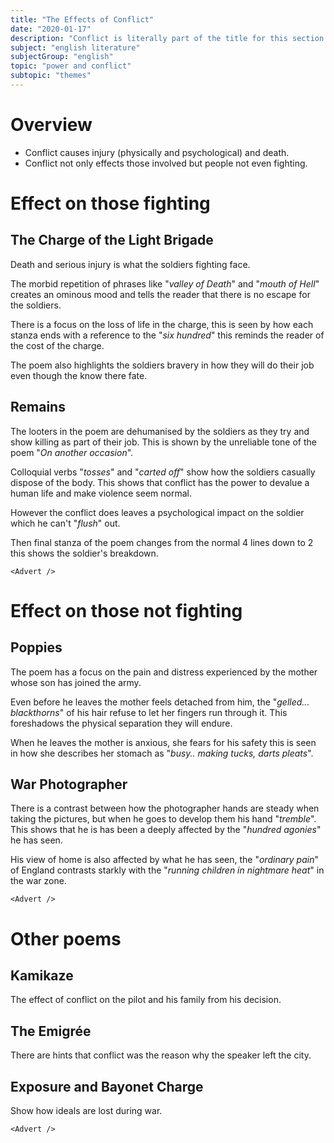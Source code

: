 ```yaml
---
title: "The Effects of Conflict"
date: "2020-01-17"
description: "Conflict is literally part of the title for this section of the anthology, so it's preeeeetty important."
subject: "english literature"
subjectGroup: "english"
topic: "power and conflict"
subtopic: "themes"
---
```


# Overview

- Conflict causes injury (physically and psychological) and death.
- Conflict not only effects those involved but people not even fighting.

# Effect on those fighting

## The Charge of the Light Brigade

Death and serious injury is what the soldiers fighting face.

The morbid repetition of phrases like "_valley of Death_" and "_mouth of Hell_" creates an ominous mood and tells the reader that there is no escape for the soldiers.

There is a focus on the loss of life in the charge, this is seen by how each stanza ends with a reference to the "_six hundred_" this reminds the reader of the cost of the charge.

The poem also highlights the soldiers bravery in how they will do their job even though the know there fate.

## Remains

The looters in the poem are dehumanised by the soldiers as they try and show killing as part of their job. This is shown by the unreliable tone of the poem "_On another occasion_".

Colloquial verbs "_tosses_" and "_carted off_" show how the soldiers casually dispose of the body. This shows that conflict has the power to devalue a human life and make violence seem normal.

However the conflict does leaves a psychological impact on the soldier which he can't "_flush_" out.

Then final stanza of the poem changes from the normal 4 lines down to 2 this shows the soldier's breakdown.

```react
<Advert />
```

# Effect on those not fighting

## Poppies

The poem has a focus on the pain and distress experienced by the mother whose son has joined the army.

Even before he leaves the mother feels detached from him, the "_gelled... blackthorns_" of his hair refuse to let her fingers run through it. This foreshadows the physical separation they will endure.

When he leaves the mother is anxious, she fears for his safety this is seen in how she describes her stomach as "_busy.. making tucks, darts pleats_".

## War Photographer

There is a contrast between how the photographer hands are steady when taking the pictures, but when he goes to develop them his hand "_tremble_". This shows that he is has been a deeply affected by the "_hundred agonies_" he has seen.

His view of home is also affected by what he has seen, the "_ordinary pain_" of England contrasts starkly with the "_running children in nightmare heat_" in the war zone.

```react
<Advert />
```

# Other poems

## Kamikaze

The effect of conflict on the pilot and his family from his decision.

## The Emigrée

There are hints that conflict was the reason why the speaker left the city.

## Exposure and Bayonet Charge

Show how ideals are lost during war.

```react
<Advert />
```
